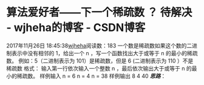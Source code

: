 # 算法爱好者——下一个稀疏数 ？ 待解决 - wjheha的博客 - CSDN博客
2017年11月26日 18:45:38[wjheha](https://me.csdn.net/wjheha)阅读数：183
一个数是稀疏数如果这个数的二进制表示中没有相邻的 1，给出一个 n ，写一个函数找出大于或等于 n 的最小的稀疏数。
例如：5（二进制表示为 101）是稀疏数，但是 6 (二进制表示为 110 ）不是稀疏数
格式：
输入第一行依次输入一个整数 n ，最后依次输出大于或等于 n 的最小的稀疏数。
样例输入
n = 6 
n = 4 
n = 38
样例输出
8 
4 
40
***思路***：
